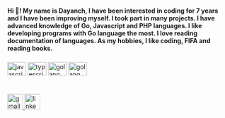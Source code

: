 <h4 align="left">Hi 👋! My name is Dayanch, I have been interested in coding for 7 years and I have been improving myself. I took part in many projects. I have advanced knowledge of Go, Javascript and PHP languages. I like developing programs with Go language the most. I love reading documentation of languages. As my hobbies, I like coding, FIFA and reading books. </h4>

###

<div align="left">
  <img src="https://cdn.jsdelivr.net/gh/devicons/devicon/icons/javascript/javascript-original.svg" height="30" width="42" alt="javascript logo"  />
  <img src="https://cdn.jsdelivr.net/gh/devicons/devicon/icons/typescript/typescript-plain.svg" height="30" width="42" alt="typescript logo"  />
  <img src="https://cdn.jsdelivr.net/gh/devicons/devicon/icons/go/go-original.svg" height="30" width="42" alt="golang logo"  />
  <img src="https://icongr.am/devicon/ceylon-plain.svg?size=128&color=currentColor" height="30" width="42" alt="golang logo"  />
          
</div>

###
<br clear="both">

<div align="left">
  <a href="https://mail.google.com/muhammetgeldiyevdayanc@gmail.com" target="_blank">
    <img src="https://img.shields.io/static/v1?message=Gmail&logo=gmail&label=&color=D14836&logoColor=white&labelColor=&style=for-the-badge" height="35" alt="gmail logo"  />
  </a>
  <a href="https://www.linkedin.com/in/dayanchmuhammetgelediyev/" target="_blank">
    <img src="https://img.shields.io/static/v1?message=LinkedIn&logo=linkedin&label=&color=0077B5&logoColor=white&labelColor=&style=for-the-badge" height="35" alt="linkedin logo"  />
  </a>
</div>
